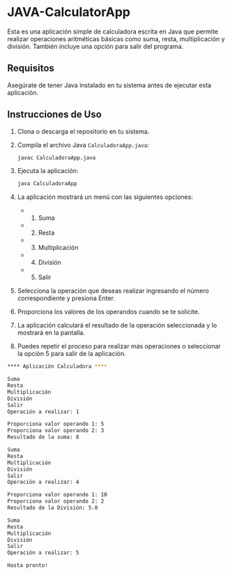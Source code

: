 # JAVA-CalculatorApp

Esta es una aplicación simple de calculadora escrita en Java que permite realizar operaciones aritméticas básicas como suma, resta, multiplicación y división. También incluye una opción para salir del programa.

## Requisitos

Asegúrate de tener Java instalado en tu sistema antes de ejecutar esta aplicación.

## Instrucciones de Uso

1. Clona o descarga el repositorio en tu sistema.

2. Compila el archivo Java `CalculadoraApp.java`:

    ```bash
    javac CalculadoraApp.java
    ```

3. Ejecuta la aplicación:

    ```bash
    java CalculadoraApp
    ```

4. La aplicación mostrará un menú con las siguientes opciones:

   - 1. Suma
   - 2. Resta
   - 3. Multiplicación
   - 4. División
   - 5. Salir

5. Selecciona la operación que deseas realizar ingresando el número correspondiente y presiona Enter.

6. Proporciona los valores de los operandos cuando se te solicite.

7. La aplicación calculará el resultado de la operación seleccionada y lo mostrará en la pantalla.

8. Puedes repetir el proceso para realizar más operaciones o seleccionar la opción 5 para salir de la aplicación.

```bash
**** Aplicación Calculadora ****

Suma
Resta
Multiplicación
División
Salir
Operación a realizar: 1

Proporciona valor operando 1: 5
Proporciona valor operando 2: 3
Resultado de la suma: 8

Suma
Resta
Multiplicación
División
Salir
Operación a realizar: 4

Proporciona valor operando 1: 10
Proporciona valor operando 2: 2
Resultado de la División: 5.0

Suma
Resta
Multiplicación
División
Salir
Operación a realizar: 5

Hasta pronto!
```

